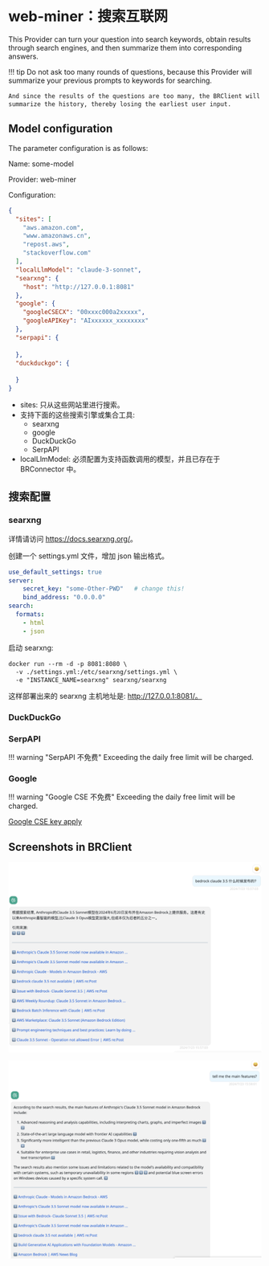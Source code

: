 # web-miner：搜索互联网

This Provider can turn your question into search keywords, obtain results through search engines, and then summarize them into corresponding answers.


!!! tip
    Do not ask too many rounds of questions, because this Provider will summarize your previous prompts to keywords for searching.

    And since the results of the questions are too many, the BRClient will summarize the history, thereby losing the earliest user input.

## Model configuration

The parameter configuration is as follows:

Name: some-model

Provider: web-miner

Configuration:

```json
{
  "sites": [
    "aws.amazon.com",
    "www.amazonaws.cn",
    "repost.aws",
    "stackoverflow.com"
  ],
  "localLlmModel": "claude-3-sonnet",
  "searxng": {
    "host": "http://127.0.0.1:8081"
  },
  "google": {
    "googleCSECX": "00xxxc000a2xxxxx",
    "googleAPIKey": "AIxxxxxx_xxxxxxxx"
  },
  "serpapi": {
    
  },
  "duckduckgo": {

  }
}
```

- sites: 只从这些网站里进行搜索。
- 支持下面的这些搜索引擎或集合工具:
    - searxng
    - google
    - DuckDuckGo
    - SerpAPI
- localLlmModel: 必须配置为支持函数调用的模型，并且已存在于 BRConnector 中。



## 搜索配置

### searxng

详情请访问 <https://docs.searxng.org/>。

创建一个 settings.yml 文件，增加 json 输出格式。

```yaml
use_default_settings: true
server:
    secret_key: "some-Other-PWD"   # change this!
    bind_address: "0.0.0.0"
search:
  formats:
    - html
    - json
```


启动 searxng:

```shell
docker run --rm -d -p 8081:8080 \
  -v ./settings.yml:/etc/searxng/settings.yml \
  -e "INSTANCE_NAME=searxng" searxng/searxng
```

这样部署出来的 searxng 主机地址是: http://127.0.0.1:8081/。

### DuckDuckGo

### SerpAPI

!!! warning "SerpAPI 不免费"
    Exceeding the daily free limit will be charged.


### Google

!!! warning "Google CSE 不免费"
    Exceeding the daily free limit will be charged.

[Google CSE key apply](https://developers.google.com/custom-search/v1/introduction)


## Screenshots in BRClient

![Web 1](./screenshots/web-1.png)

![Web 2](./screenshots/web-2.png)
